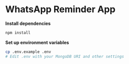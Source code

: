 # WhatsApp Reminder App

**Install dependencies**

```bash
npm install
```

**Set up environment variables**

```bash
cp .env.example .env
# Edit .env with your MongoDB URI and other settings
```

